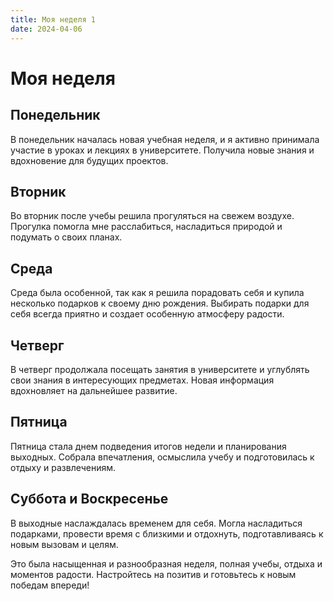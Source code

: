 ```yaml
---
title: Моя неделя 1
date: 2024-04-06
---
```


# Моя неделя

## Понедельник
В понедельник началась новая учебная неделя, и я активно принимала участие в уроках и лекциях в университете. Получила новые знания и вдохновение для будущих проектов.

## Вторник
Во вторник после учебы решила прогуляться на свежем воздухе. Прогулка помогла мне расслабиться, насладиться природой и подумать о своих планах.

## Среда
Среда была особенной, так как я решила порадовать себя и купила несколько подарков к своему дню рождения. Выбирать подарки для себя всегда приятно и создает особенную атмосферу радости.

## Четверг
В четверг продолжала посещать занятия в университете и углублять свои знания в интересующих предметах. Новая информация вдохновляет на дальнейшее развитие.

## Пятница
Пятница стала днем подведения итогов недели и планирования выходных. Собрала впечатления, осмыслила учебу и подготовилась к отдыху и развлечениям.

## Суббота и Воскресенье
В выходные наслаждалась временем для себя. Могла насладиться подарками, провести время с близкими и отдохнуть, подготавливаясь к новым вызовам и целям.

Это была насыщенная и разнообразная неделя, полная учебы, отдыха и моментов радости. Настройтесь на позитив и готовьтесь к новым победам впереди!

